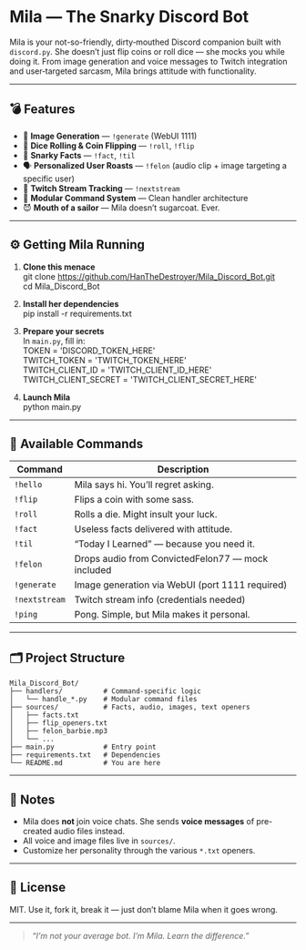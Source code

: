 # Mila — The Snarky Discord Bot

Mila is your not-so-friendly, dirty‑mouthed Discord companion built with `discord.py`. She doesn’t just flip coins or roll dice — she mocks you while doing it. From image generation and voice messages to Twitch integration and user‑targeted sarcasm, Mila brings attitude with functionality.

---

## 💣 Features

- 🎨 **Image Generation** — `!generate` (WebUI 1111)
- 🎲 **Dice Rolling & Coin Flipping** — `!roll`, `!flip`
- 🧠 **Snarky Facts** — `!fact`, `!til`
- 🗣️ **Personalized User Roasts** — `!felon` (audio clip + image targeting a specific user)
- 📡 **Twitch Stream Tracking** — `!nextstream`
- 💬 **Modular Command System** — Clean handler architecture
- 😈 **Mouth of a sailor** — Mila doesn’t sugarcoat. Ever.

---

## ⚙️ Getting Mila Running

1. **Clone this menace**  
       git clone https://github.com/HanTheDestroyer/Mila_Discord_Bot.git  
       cd Mila_Discord_Bot

2. **Install her dependencies**  
       pip install -r requirements.txt

3. **Prepare your secrets**  
   In `main.py`, fill in:  
       TOKEN = 'DISCORD_TOKEN_HERE'  
       TWITCH_TOKEN  = 'TWITCH_TOKEN_HERE'  
       TWITCH_CLIENT_ID     = 'TWITCH_CLIENT_ID_HERE'  
       TWITCH_CLIENT_SECRET = 'TWITCH_CLIENT_SECRET_HERE'

4. **Launch Mila**  
       python main.py

---

## 🧾 Available Commands

| Command       | Description                                       |
|---------------|---------------------------------------------------|
| `!hello`      | Mila says hi. You’ll regret asking.               |
| `!flip`       | Flips a coin with some sass.                      |
| `!roll`       | Rolls a die. Might insult your luck.              |
| `!fact`       | Useless facts delivered with attitude.            |
| `!til`        | “Today I Learned” — because you need it.          |
| `!felon`      | Drops audio from ConvictedFelon77 — mock included |
| `!generate`   | Image generation via WebUI (port 1111 required)   |
| `!nextstream` | Twitch stream info (credentials needed)           |
| `!ping`       | Pong. Simple, but Mila makes it personal.         |

---

## 🗂️ Project Structure

    Mila_Discord_Bot/
    ├── handlers/          # Command-specific logic
    │   └── handle_*.py    # Modular command files
    ├── sources/           # Facts, audio, images, text openers
    │   ├── facts.txt
    │   ├── flip_openers.txt
    │   ├── felon_barbie.mp3
    │   └── ...
    ├── main.py            # Entry point
    ├── requirements.txt   # Dependencies
    └── README.md          # You are here

---

## 🧨 Notes

- Mila does **not** join voice chats. She sends **voice messages** of pre-created audio files instead.
- All voice and image files live in `sources/`.
- Customize her personality through the various `*.txt` openers.

---

## 📜 License

MIT. Use it, fork it, break it — just don’t blame Mila when it goes wrong.

---

> _“I’m not your average bot. I’m Mila. Learn the difference.”_
